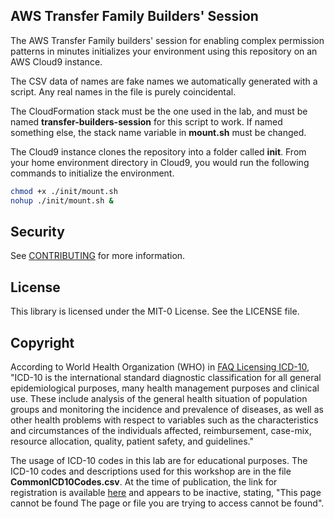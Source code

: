 ## AWS Transfer Family Builders' Session

The AWS Transfer Family builders' session for enabling complex permission patterns in minutes initializes your environment using this repository on an AWS Cloud9 instance.

The CSV data of names are fake names we automatically generated with a script. Any real names in the file is purely coincidental.

The CloudFormation stack must be the one used in the lab, and must be named **transfer-builders-session** for this script to work. If named something else, the stack name variable in **mount.sh** must be changed.

The Cloud9 instance clones the repository into a folder called **init**. From your home environment directory in Cloud9, you would run the following commands to initialize the environment.

```bash
chmod +x ./init/mount.sh
nohup ./init/mount.sh &
```

## Security

See [CONTRIBUTING](CONTRIBUTING.md#security-issue-notifications) for more information.

## License

This library is licensed under the MIT-0 License. See the LICENSE file.

## Copyright

According to World Health Organization (WHO) in [FAQ Licensing ICD-10](https://www.who.int/docs/default-source/publishing-policies/who-faq-licensing-icd-10.pdf), "ICD-10 is the international standard diagnostic classification for all general epidemiological purposes, many health management purposes and clinical use. These include analysis of the general health situation of population groups and monitoring the incidence and prevalence of diseases, as well as other health problems with respect to variables such as the characteristics and circumstances of the individuals affected, reimbursement, case-mix, resource allocation, quality, patient safety, and guidelines."

The usage of ICD-10 codes in this lab are for educational purposes. The ICD-10 codes and descriptions used for this workshop are in the file **CommonICD10Codes.csv**. At the time of publication, the link for registration is available [here](https://www.who.int/standards/classifications/apps/icd/ClassificationDownload) and appears to be inactive, stating, "This page cannot be found The page or file you are trying to access cannot be found".
